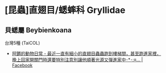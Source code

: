 # [昆蟲]直翅目/蟋蟀科 Gryllidae

## 貝蟋屬 Beybienkoana
台灣5種 (TaiCOL)

- [阿鏘的動物日常 - 最近一直有細小的直翅目蟲蟲跑到樓梯間，甚至跑進家裡，晚上回家開關門時還要特別注意別讓他順著光源又彈進家中･*･:≡... | Facebook](https://www.facebook.com/chiangswork/posts/pfbid0xFQww9bzEAPpHwXiThGvvBE9aSci5VbMEB88jwhoSJ6SHnj4afAjGvQe34vrfDXnl)
